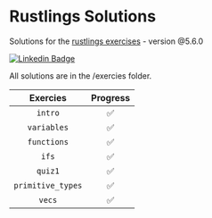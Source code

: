 # Rustlings Solutions

Solutions for the [rustlings exercises](https://github.com/rust-lang/rustlings) - version @5.6.0

<div align="left">

[![Linkedin Badge](https://img.shields.io/badge/-LinkedIn-blue?style=flat-square&logo=Linkedin&logoColor=white&link=https://www.linkedin.com/in/minsu-kim-336289160/)](https://www.linkedin.com/in/stevenhedges/)

</div>

All solutions are in the /exercies folder.

| Exercies                 | Progress | 
| :----------------------: | :------: | 
| `intro`                  | ✅ | 
| `variables`              | ✅ | 
| `functions`              | ✅ | 
| `ifs`                    | ✅ | 
| `quiz1`                  | ✅ | 
| `primitive_types`        | ✅ | 
| `vecs`                   | ✅ | 


